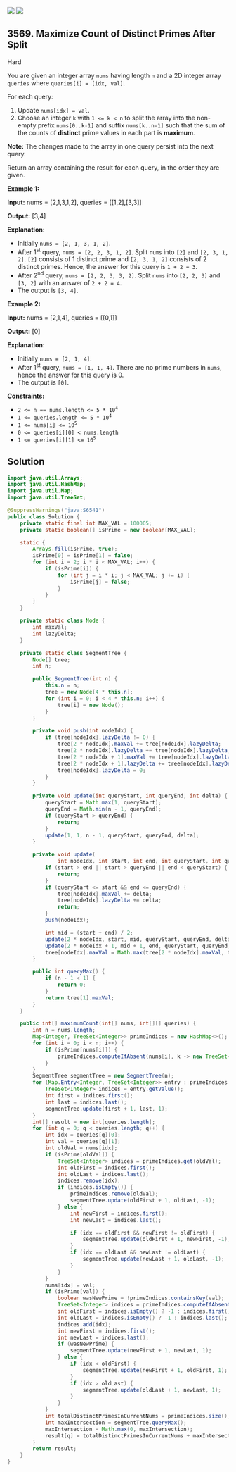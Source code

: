 [![](https://img.shields.io/github/stars/javadev/LeetCode-in-Java?label=Stars&style=flat-square)](https://github.com/javadev/LeetCode-in-Java)
[![](https://img.shields.io/github/forks/javadev/LeetCode-in-Java?label=Fork%20me%20on%20GitHub%20&style=flat-square)](https://github.com/javadev/LeetCode-in-Java/fork)

## 3569\. Maximize Count of Distinct Primes After Split

Hard

You are given an integer array `nums` having length `n` and a 2D integer array `queries` where `queries[i] = [idx, val]`.

For each query:

1.  Update `nums[idx] = val`.
2.  Choose an integer `k` with `1 <= k < n` to split the array into the non-empty prefix `nums[0..k-1]` and suffix `nums[k..n-1]` such that the sum of the counts of **distinct** prime values in each part is **maximum**.

**Note:** The changes made to the array in one query persist into the next query.

Return an array containing the result for each query, in the order they are given.

**Example 1:**

**Input:** nums = [2,1,3,1,2], queries = \[\[1,2],[3,3]]

**Output:** [3,4]

**Explanation:**

*   Initially `nums = [2, 1, 3, 1, 2]`.
*   After 1<sup>st</sup> query, `nums = [2, 2, 3, 1, 2]`. Split `nums` into `[2]` and `[2, 3, 1, 2]`. `[2]` consists of 1 distinct prime and `[2, 3, 1, 2]` consists of 2 distinct primes. Hence, the answer for this query is `1 + 2 = 3`.
*   After 2<sup>nd</sup> query, `nums = [2, 2, 3, 3, 2]`. Split `nums` into `[2, 2, 3]` and `[3, 2]` with an answer of `2 + 2 = 4`.
*   The output is `[3, 4]`.

**Example 2:**

**Input:** nums = [2,1,4], queries = \[\[0,1]]

**Output:** [0]

**Explanation:**

*   Initially `nums = [2, 1, 4]`.
*   After 1<sup>st</sup> query, `nums = [1, 1, 4]`. There are no prime numbers in `nums`, hence the answer for this query is 0.
*   The output is `[0]`.

**Constraints:**

*   <code>2 <= n == nums.length <= 5 * 10<sup>4</sup></code>
*   <code>1 <= queries.length <= 5 * 10<sup>4</sup></code>
*   <code>1 <= nums[i] <= 10<sup>5</sup></code>
*   `0 <= queries[i][0] < nums.length`
*   <code>1 <= queries[i][1] <= 10<sup>5</sup></code>

## Solution

```java
import java.util.Arrays;
import java.util.HashMap;
import java.util.Map;
import java.util.TreeSet;

@SuppressWarnings("java:S6541")
public class Solution {
    private static final int MAX_VAL = 100005;
    private static boolean[] isPrime = new boolean[MAX_VAL];

    static {
        Arrays.fill(isPrime, true);
        isPrime[0] = isPrime[1] = false;
        for (int i = 2; i * i < MAX_VAL; i++) {
            if (isPrime[i]) {
                for (int j = i * i; j < MAX_VAL; j += i) {
                    isPrime[j] = false;
                }
            }
        }
    }

    private static class Node {
        int maxVal;
        int lazyDelta;
    }

    private static class SegmentTree {
        Node[] tree;
        int n;

        public SegmentTree(int n) {
            this.n = n;
            tree = new Node[4 * this.n];
            for (int i = 0; i < 4 * this.n; i++) {
                tree[i] = new Node();
            }
        }

        private void push(int nodeIdx) {
            if (tree[nodeIdx].lazyDelta != 0) {
                tree[2 * nodeIdx].maxVal += tree[nodeIdx].lazyDelta;
                tree[2 * nodeIdx].lazyDelta += tree[nodeIdx].lazyDelta;
                tree[2 * nodeIdx + 1].maxVal += tree[nodeIdx].lazyDelta;
                tree[2 * nodeIdx + 1].lazyDelta += tree[nodeIdx].lazyDelta;
                tree[nodeIdx].lazyDelta = 0;
            }
        }

        private void update(int queryStart, int queryEnd, int delta) {
            queryStart = Math.max(1, queryStart);
            queryEnd = Math.min(n - 1, queryEnd);
            if (queryStart > queryEnd) {
                return;
            }
            update(1, 1, n - 1, queryStart, queryEnd, delta);
        }

        private void update(
                int nodeIdx, int start, int end, int queryStart, int queryEnd, int delta) {
            if (start > end || start > queryEnd || end < queryStart) {
                return;
            }
            if (queryStart <= start && end <= queryEnd) {
                tree[nodeIdx].maxVal += delta;
                tree[nodeIdx].lazyDelta += delta;
                return;
            }
            push(nodeIdx);

            int mid = (start + end) / 2;
            update(2 * nodeIdx, start, mid, queryStart, queryEnd, delta);
            update(2 * nodeIdx + 1, mid + 1, end, queryStart, queryEnd, delta);
            tree[nodeIdx].maxVal = Math.max(tree[2 * nodeIdx].maxVal, tree[2 * nodeIdx + 1].maxVal);
        }

        public int queryMax() {
            if (n - 1 < 1) {
                return 0;
            }
            return tree[1].maxVal;
        }
    }

    public int[] maximumCount(int[] nums, int[][] queries) {
        int n = nums.length;
        Map<Integer, TreeSet<Integer>> primeIndices = new HashMap<>();
        for (int i = 0; i < n; i++) {
            if (isPrime[nums[i]]) {
                primeIndices.computeIfAbsent(nums[i], k -> new TreeSet<>()).add(i);
            }
        }
        SegmentTree segmentTree = new SegmentTree(n);
        for (Map.Entry<Integer, TreeSet<Integer>> entry : primeIndices.entrySet()) {
            TreeSet<Integer> indices = entry.getValue();
            int first = indices.first();
            int last = indices.last();
            segmentTree.update(first + 1, last, 1);
        }
        int[] result = new int[queries.length];
        for (int q = 0; q < queries.length; q++) {
            int idx = queries[q][0];
            int val = queries[q][1];
            int oldVal = nums[idx];
            if (isPrime[oldVal]) {
                TreeSet<Integer> indices = primeIndices.get(oldVal);
                int oldFirst = indices.first();
                int oldLast = indices.last();
                indices.remove(idx);
                if (indices.isEmpty()) {
                    primeIndices.remove(oldVal);
                    segmentTree.update(oldFirst + 1, oldLast, -1);
                } else {
                    int newFirst = indices.first();
                    int newLast = indices.last();

                    if (idx == oldFirst && newFirst != oldFirst) {
                        segmentTree.update(oldFirst + 1, newFirst, -1);
                    }
                    if (idx == oldLast && newLast != oldLast) {
                        segmentTree.update(newLast + 1, oldLast, -1);
                    }
                }
            }
            nums[idx] = val;
            if (isPrime[val]) {
                boolean wasNewPrime = !primeIndices.containsKey(val);
                TreeSet<Integer> indices = primeIndices.computeIfAbsent(val, k -> new TreeSet<>());
                int oldFirst = indices.isEmpty() ? -1 : indices.first();
                int oldLast = indices.isEmpty() ? -1 : indices.last();
                indices.add(idx);
                int newFirst = indices.first();
                int newLast = indices.last();
                if (wasNewPrime) {
                    segmentTree.update(newFirst + 1, newLast, 1);
                } else {
                    if (idx < oldFirst) {
                        segmentTree.update(newFirst + 1, oldFirst, 1);
                    }
                    if (idx > oldLast) {
                        segmentTree.update(oldLast + 1, newLast, 1);
                    }
                }
            }
            int totalDistinctPrimesInCurrentNums = primeIndices.size();
            int maxIntersection = segmentTree.queryMax();
            maxIntersection = Math.max(0, maxIntersection);
            result[q] = totalDistinctPrimesInCurrentNums + maxIntersection;
        }
        return result;
    }
}
```